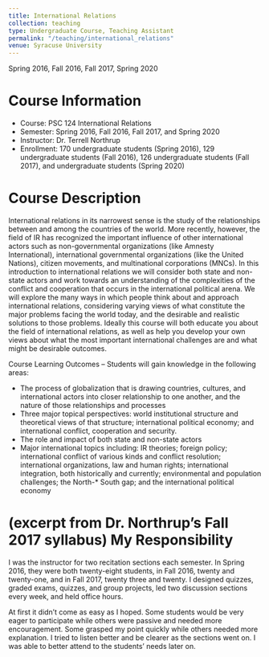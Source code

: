 ```yaml
---
title: International Relations
collection: teaching
type: Undergraduate Course, Teaching Assistant
permalink: "/teaching/international_relations"
venue: Syracuse University
---
```


Spring 2016, Fall 2016, Fall 2017, Spring 2020

Course Information
======
* Course: PSC 124 International Relations   
* Semester: Spring 2016, Fall 2016, Fall 2017, and Spring 2020
* Instructor: Dr. Terrell Northrup    
* Enrollment: 170 undergraduate students (Spring 2016), 129 undergraduate students (Fall 2016), 126 undergraduate students (Fall 2017), and undergraduate students (Spring 2020)

Course Description
======
International relations in its narrowest sense is the study of the relationships between and among the countries of the world. More recently, however, the field of IR has recognized the important influence of other international actors such as non-governmental organizations (like Amnesty International), international governmental organizations (like the United Nations), citizen movements, and multinational corporations (MNCs). In this introduction to international relations we will consider both state and non-state actors and work towards an understanding of the complexities of the conflict and cooperation that occurs in the international political arena. We will explore the many ways in which people think about and approach international relations, considering varying views of what constitute the major problems facing the world today, and the desirable and realistic solutions to those problems. Ideally this course will both educate you about the field of international relations, as well as help you develop your own views about what the most important international challenges are and what might be desirable outcomes.       

Course Learning Outcomes – Students will gain knowledge in the following areas:

* The process of globalization that is drawing countries, cultures, and international actors into closer relationship to one another, and the nature of those relationships and processes
* Three major topical perspectives: world institutional structure and theoretical views of that structure; international political economy; and international conflict, cooperation and security.
* The role and impact of both state and non-state actors
* Major international topics including: IR theories; foreign policy; international conflict of various kinds and conflict resolution; international organizations, law and human rights; international integration, both historically and currently; environmental and population challenges; the North-* South gap; and the international political economy    

(excerpt from Dr. Northrup’s Fall 2017 syllabus)
My Responsibility
======
I was the instructor for two recitation sections each semester. In Spring 2016, they were both twenty-eight students, in Fall 2016, twenty and twenty-one, and in Fall 2017, twenty three and twenty. I designed quizzes, graded exams, quizzes, and group projects, led two discussion sections every week, and held office hours.

At first it didn’t come as easy as I hoped. Some students would be very eager to participate while others were passive and needed more encouragement. Some grasped my point quickly while others needed more explanation. I tried to listen better and be clearer as the sections went on. I was able to better attend to the students’ needs later on.

